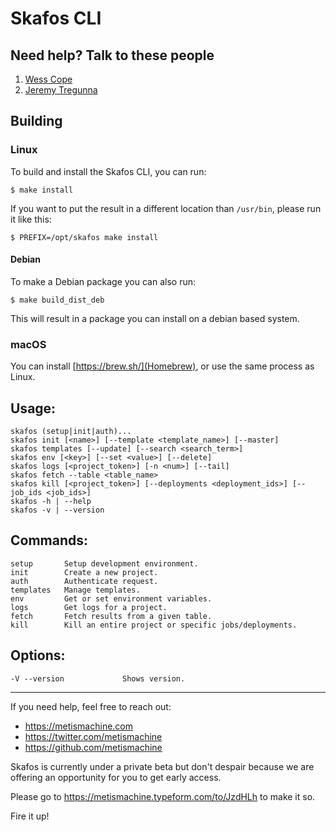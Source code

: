 # Skafos CLI

## Need help? Talk to these people

1. [Wess Cope](mailto:wess@metismachine.com)
2. [Jeremy Tregunna](mailto:jeremy@metismachine.com)

## Building

### Linux

To build and install the Skafos CLI, you can run:

```
$ make install
```

If you want to put the result in a different location than `/usr/bin`, please
run it like this:

```
$ PREFIX=/opt/skafos make install
```

#### Debian

To make a Debian package you can also run:

```
$ make build_dist_deb
```

This will result in a package you can install on a debian based system.

### macOS

You can install [https://brew.sh/](Homebrew), or use the same process as Linux.

## Usage:
    skafos (setup|init|auth)...
    skafos init [<name>] [--template <template_name>] [--master]
    skafos templates [--update] [--search <search_term>]
    skafos env [<key>] [--set <value>] [--delete]
    skafos logs [<project_token>] [-n <num>] [--tail]
    skafos fetch --table <table_name>
    skafos kill [<project_token>] [--deployments <deployment_ids>] [--job_ids <job_ids>]
    skafos -h | --help
    skafos -v | --version
## Commands:
    setup       Setup development environment.
    init        Create a new project.
    auth        Authenticate request.
    templates   Manage templates.
    env         Get or set environment variables.
    logs        Get logs for a project.
    fetch       Fetch results from a given table.
    kill        Kill an entire project or specific jobs/deployments.
## Options:
    -V --version             Shows version.

---

If you need help, feel free to reach out:
- https://metismachine.com
- https://twitter.com/metismachine
- https://github.com/metismachine

Skafos is currently under a private beta but don't despair 
because we are offering an opportunity for you to get early access. 

Please go to https://metismachine.typeform.com/to/JzdHLh to make it so. 

Fire it up!
